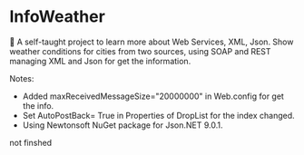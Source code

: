 # InfoWeather
 :construction: A self-taught project to learn more about Web Services, XML, Json. Show weather conditions for cities from two sources, using SOAP and REST managing XML and Json for get the information.
 
 
 Notes:
 - Added maxReceivedMessageSize="20000000" in Web.config for get the info.
 - Set AutoPostBack= True in Properties of DropList for the index changed.
 - Using Newtonsoft NuGet package for Json.NET 9.0.1.
 

 not finshed
